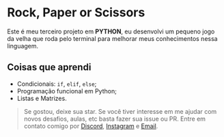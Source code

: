 # Rock, Paper or Scissors

Este é meu terceiro projeto em **PYTHON**, eu desenvolvi um pequeno jogo da velha que roda pelo terminal para melhorar meus conhecimentos nessa linguagem.

## Coisas que aprendi

- Condicionais: `if`, `elif`, `else`;
- Programação funcional em Python;
- Listas e Matrizes.

> Se gostou, deixe sua star. Se você tiver interesse em me ajudar com novos desafios, aulas, etc basta fazer sua issue ou PR.
> Entre em contato comigo por [Discord](https://discord.com/users/1064162067919163485), [Instagram](https://www.instagram.com/_fr.eric_/) e [Email](mailto:ericfr.contato@gmail.com).
